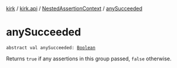 [kirk](../../index.md) / [kirk.api](../index.md) / [NestedAssertionContext](index.md) / [anySucceeded](./any-succeeded.md)

# anySucceeded

`abstract val anySucceeded: `[`Boolean`](https://kotlinlang.org/api/latest/jvm/stdlib/kotlin/-boolean/index.html)

Returns `true` if any assertions in this group passed, `false` otherwise.

